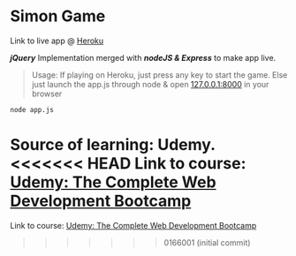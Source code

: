 # Simon Game

Link to live app @ [Heroku](https://cryptic-citadel-93113.herokuapp.com/)

__*jQuery*__ Implementation merged with __*nodeJS & Express*__ to make app live.

>Usage:
>If playing on Heroku, just press any key to start the game. Else just launch the app.js through node & open [127.0.0.1:8000](http://127.0.0.1:8000/) in your browser

```
node app.js
```

Source of learning: Udemy.
<<<<<<< HEAD
Link to course: [Udemy: The Complete Web Development Bootcamp](https://www.udemy.com/course/the-complete-web-development-bootcamp/)
=======
Link to course: [Udemy: The Complete Web Development Bootcamp](https://www.udemy.com/course/the-complete-web-development-bootcamp/)
>>>>>>> 0166001 (initial commit)
